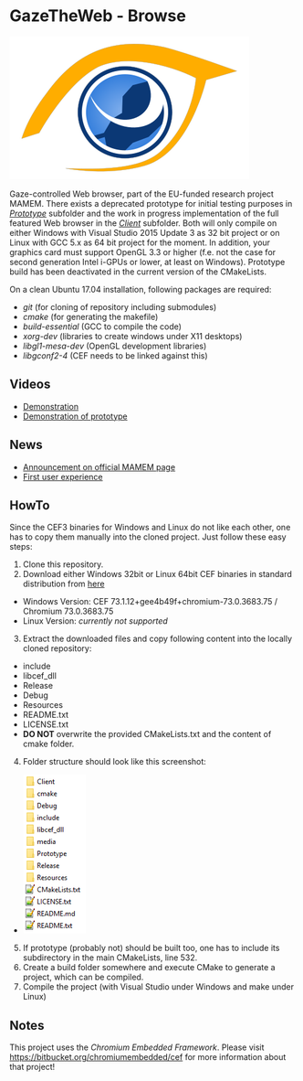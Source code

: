 # GazeTheWeb - Browse

![Logo](media/Logo.png)

Gaze-controlled Web browser, part of the EU-funded research project MAMEM. There exists a deprecated prototype for initial testing purposes in [_Prototype_](Prototype) subfolder and the work in progress implementation of the full featured Web browser in the [_Client_](Client) subfolder. Both will only compile on either Windows with Visual Studio 2015 Update 3 as 32 bit project or on Linux with GCC 5.x as 64 bit project for the moment. In addition, your graphics card must support OpenGL 3.3 or higher (f.e. not the case for second generation Intel i-GPUs or lower, at least on Windows). Prototype build has been deactivated in the current version of the CMakeLists.

On a clean Ubuntu 17.04 installation, following packages are required:
* *git* (for cloning of repository including submodules)
* *cmake* (for generating the makefile)
* *build-essential* (GCC to compile the code)
* *xorg-dev* (libraries to create windows under X11 desktops)
* *libgl1-mesa-dev* (OpenGL development libraries)
* *libgconf2-4* (CEF needs to be linked against this)

## Videos
* [Demonstration](https://www.youtube.com/watch?v=x1ESgaoQR9Y)
* [Demonstration of prototype](https://www.youtube.com/watch?v=zj1u6QTmk5k)

## News
* [Announcement on official MAMEM page](http://www.mamem.eu/gazetheweb-prototype-for-gaze-controlled-browsing-the-web)
* [First user experience](http://www.mamem.eu/mamem-meets-three-remarkable-women)

## HowTo
Since the CEF3 binaries for Windows and Linux do not like each other, one has to copy them manually into the cloned project. Just follow these easy steps:

1. Clone this repository.
2. Download either Windows 32bit or Linux 64bit CEF binaries in standard distribution from [here](http://opensource.spotify.com/cefbuilds/index.html)
 * Windows Version: CEF 73.1.12+gee4b49f+chromium-73.0.3683.75 / Chromium 73.0.3683.75
 * Linux Version: *currently not supported*
3. Extract the downloaded files and copy following content into the locally cloned repository:
 * include
 * libcef_dll
 * Release
 * Debug
 * Resources
 * README.txt
 * LICENSE.txt
 * **DO NOT** overwrite the provided CMakeLists.txt and the content of cmake folder.
4. Folder structure should look like this screenshot:
 * ![Folder structure](media/Folder.png)
5. If prototype (probably not) should be built too, one has to include its subdirectory in the main CMakeLists, line 532.
6. Create a build folder somewhere and execute CMake to generate a project, which can be compiled.
7. Compile the project (with Visual Studio under Windows and make under Linux)

## Notes
This project uses the _Chromium Embedded Framework_. Please visit https://bitbucket.org/chromiumembedded/cef for more information about that project!
